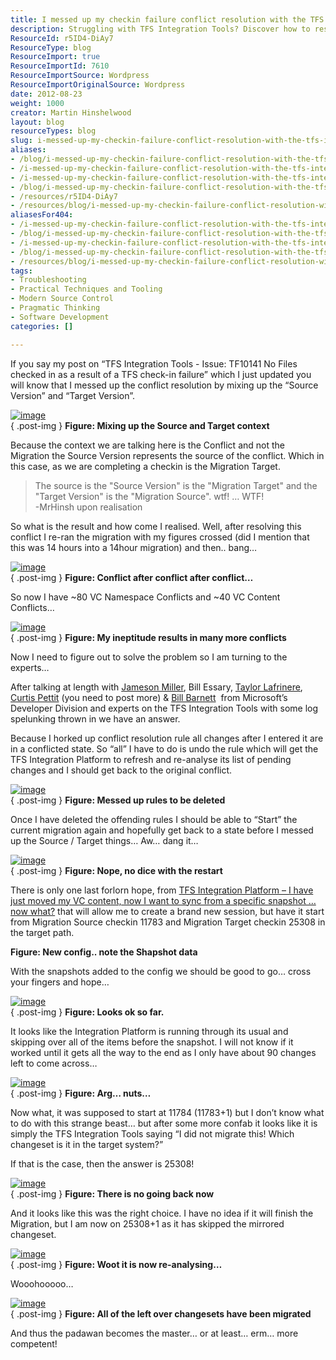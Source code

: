 ```yaml
---
title: I messed up my checkin failure conflict resolution with the TFS Integration Tools… Now what?
description: Struggling with TFS Integration Tools? Discover how to resolve check-in conflicts and streamline your migration process with expert insights and solutions.
ResourceId: r5ID4-DiAy7
ResourceType: blog
ResourceImport: true
ResourceImportId: 7610
ResourceImportSource: Wordpress
ResourceImportOriginalSource: Wordpress
date: 2012-08-23
weight: 1000
creator: Martin Hinshelwood
layout: blog
resourceTypes: blog
slug: i-messed-up-my-checkin-failure-conflict-resolution-with-the-tfs-integration-tools-now-what
aliases:
- /blog/i-messed-up-my-checkin-failure-conflict-resolution-with-the-tfs-integration-tools-now-what
- /i-messed-up-my-checkin-failure-conflict-resolution-with-the-tfs-integration-tools-now-what
- /i-messed-up-my-checkin-failure-conflict-resolution-with-the-tfs-integration-tools…-now-what-
- /blog/i-messed-up-my-checkin-failure-conflict-resolution-with-the-tfs-integration-tools…-now-what-
- /resources/r5ID4-DiAy7
- /resources/blog/i-messed-up-my-checkin-failure-conflict-resolution-with-the-tfs-integration-tools-now-what
aliasesFor404:
- /i-messed-up-my-checkin-failure-conflict-resolution-with-the-tfs-integration-tools-now-what
- /blog/i-messed-up-my-checkin-failure-conflict-resolution-with-the-tfs-integration-tools-now-what
- /i-messed-up-my-checkin-failure-conflict-resolution-with-the-tfs-integration-tools…-now-what-
- /blog/i-messed-up-my-checkin-failure-conflict-resolution-with-the-tfs-integration-tools…-now-what-
- /resources/blog/i-messed-up-my-checkin-failure-conflict-resolution-with-the-tfs-integration-tools-now-what
tags:
- Troubleshooting
- Practical Techniques and Tooling
- Modern Source Control
- Pragmatic Thinking
- Software Development
categories: []

---
```

If you say my post on “TFS Integration Tools - Issue: TF10141 No Files checked in as a result of a TFS check-in failure” which I just updated you will know that I messed up the conflict resolution by mixing up the “Source Version” and “Target Version”.

[![image](images/image_thumb77-1-1.png "image")](http://blog.hinshelwood.com/files/2012/08/image77.png)  
{ .post-img }
**Figure: Mixing up the Source and Target context**

Because the context we are talking here is the Conflict and not the Migration the Source Version represents the source of the conflict. Which in this case, as we are completing a checkin is the Migration Target.

> The source is the "Source Version" is the "Migration Target" and the "Target Version" is the "Migration Source". wtf! … WTF!  
> \-MrHinsh upon realisation

So what is the result and how come I realised. Well, after resolving this conflict I re-ran the migration with my figures crossed (did I mention that this was 14 hours into a 14hour migration) and then.. bang…

[![image](images/image_thumb78-2-2.png "image")](http://blog.hinshelwood.com/files/2012/08/image78.png)  
{ .post-img }
**Figure: Conflict after conflict after conflict…**

So now I have ~80 VC Namespace Conflicts and ~40 VC Content Conflicts…

[![image](images/image_thumb79-3-3.png "image")](http://blog.hinshelwood.com/files/2012/08/image79.png)  
{ .post-img }
**Figure: My ineptitude results in many more conflicts**

Now I need to figure out to solve the problem so I am turning to the experts…

After talking at length with [Jameson Miller](http://www.linkedin.com/pub/jameson-miller/11/90a/257), Bill Essary, [Taylor Lafrinere](http://blogs.msdn.com/b/taylaf/), [Curtis Pettit](http://blogs.msdn.com/b/curtisp/) (you need to post more) & [Bill Barnett](http://blogs.msdn.com/b/billbar/)  from Microsoft’s Developer Division and experts on the TFS Integration Tools with some log spelunking thrown in we have an answer.

Because I horked up conflict resolution rule all changes after I entered it are in a conflicted state. So “all” I have to do is undo the rule which will get the TFS Integration Platform to refresh and re-analyse its list of pending changes and I should get back to the original conflict.

[![image](images/image_thumb80-4-4.png "image")](http://blog.hinshelwood.com/files/2012/08/image80.png)  
{ .post-img }
**Figure: Messed up rules to be deleted**

Once I have deleted the offending rules I should be able to “Start” the current migration again and hopefully get back to a state before I messed up the Source / Target things… Aw… dang it…

[![image](images/image_thumb81-5-5.png "image")](http://blog.hinshelwood.com/files/2012/08/image81.png)  
{ .post-img }
**Figure: Nope, no dice with the restart**

There is only one last forlorn hope, from [TFS Integration Platform – I have just moved my VC content, now I want to sync from a specific snapshot … now what?](http://blogs.msdn.com/b/willy-peter_schaub/archive/2010/03/16/tfs-integration-platform-i-have-just-moved-my-vc-content-now-i-want-to-sync-from-a-specific-snapshot-now-what.aspx) that will allow me to create a brand new session, but have it start from Migration Source checkin 11783 and Migration Target checkin 25308 in the target path.

**Figure: New config.. note the Shapshot data**

With the snapshots added to the config we should be good to go… cross your fingers and hope…

[![image](images/image_thumb82-6-6.png "image")](http://blog.hinshelwood.com/files/2012/08/image82.png)  
{ .post-img }
**Figure: Looks ok so far.**

It looks like the Integration Platform is running through its usual and skipping over all of the items before the snapshot. I will not know if it worked until it gets all the way to the end as I only have about 90 changes left to come across…

[![image](images/image_thumb83-7-7.png "image")](http://blog.hinshelwood.com/files/2012/08/image83.png)  
{ .post-img }
**Figure: Arg… nuts…**

Now what, it was supposed to start at 11784 (11783+1) but I don’t know what to do with this strange beast… but after some more confab it looks like it is simply the TFS Integration Tools saying “I did not migrate this! Which changeset is it in the target system?”

If that is the case, then the answer is 25308!

[![image](images/image_thumb84-8-8.png "image")](http://blog.hinshelwood.com/files/2012/08/image84.png)  
{ .post-img }
**Figure: There is no going back now**

And it looks like this was the right choice. I have no idea if it will finish the Migration, but I am now on 25308+1 as it has skipped the mirrored changeset.

[![image](images/image_thumb85-9-9.png "image")](http://blog.hinshelwood.com/files/2012/08/image85.png)  
{ .post-img }
**Figure: Woot it is now re-analysing…**

Wooohooooo…

[![image](images/image_thumb86-10-10.png "image")](http://blog.hinshelwood.com/files/2012/08/image86.png)  
{ .post-img }
**Figure: All of the left over changesets have been migrated**

And thus the padawan becomes the master… or at least… erm… more competent!

